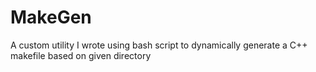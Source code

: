 # MakeGen
A custom utility I wrote using bash script to dynamically generate a C++ makefile based on given directory
